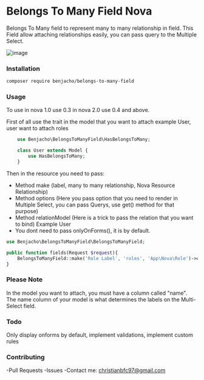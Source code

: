 # Belongs To Many Field Nova

Belongs To Many field to represent many to many relationship in field. This Field allow attaching relationships easily, you can pass query to the Multiple Select.

![image](https://user-images.githubusercontent.com/11976865/54318738-46290000-45b5-11e9-8ea0-941adb4b79ba.png)

### Installation

```bash
composer require benjacho/belongs-to-many-field
```

### Usage

To use in nova 1.0 use 0.3 in nova 2.0 use 0.4 and above.

First of all use the trait in the model that you want to attach example User, user want to attach roles

```php
    use Benjacho\BelongsToManyField\HasBelongsToMany;

    class User extends Model {
        use HasBelongsToMany;
    }
```

Then in the resource you need to pass:

- Method make (label, many to many relationship, Nova Resource Relationship)
- Method options (Here you pass option that you need to render in Multiple Select, you can pass Querys, use get() method for that purpose)
- Method relationModel (Here is a trick to pass the relation that you want to bind) Example User
- You dont need to pass onlyOnForms(), it is by default.

```php
use Benjacho\BelongsToManyField\BelongsToManyField;

public function fields(Request $request){
    BelongsToManyField::make('Role Label', 'roles', 'App\Nova\Role')->options(\App\Role::all())->relationModel(\App\User::class),
}
```

### Please Note

In the model you want to attach, you must have a column called "name". The name column of your model is what determines the labels on the Multi-Select field.

### Todo

Only display onforms by default, implement validations, implement custom rules

### Contributing

-Pull Requests
-Issues
-Contact me: christianbfc97@gmail.com
